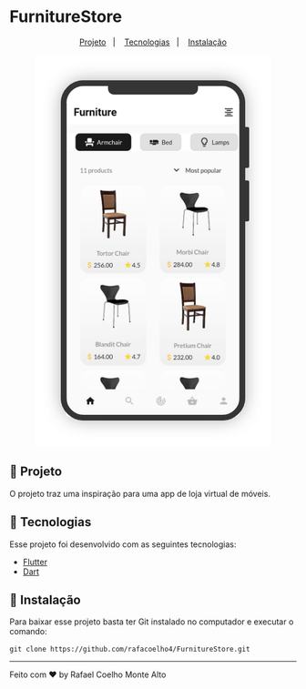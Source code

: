 # FurnitureStore

<p align="center">
  <a href="#-projeto">Projeto</a>&nbsp;&nbsp;&nbsp;|&nbsp;&nbsp;&nbsp;
  <a href="#-tecnologias">Tecnologias</a>&nbsp;&nbsp;&nbsp;|&nbsp;&nbsp;&nbsp;
  <a href="#-instalação">Instalação</a>
</p>

<p align="center">
 <img src="furniture_store/home_screen.png" alt="Home Screen" />
</p>

## 📱 Projeto

O projeto traz uma inspiração para uma app de loja virtual de móveis.

## 🚀 Tecnologias

Esse projeto foi desenvolvido com as seguintes tecnologias:

- [Flutter](https://flutter.dev/)
- [Dart](https://dart.dev/)

## 📁 Instalação

Para baixar esse projeto basta ter Git instalado no computador e executar o comando:
```
git clone https://github.com/rafacoelho4/FurnitureStore.git
```

---

Feito com ♥ by Rafael Coelho Monte Alto
